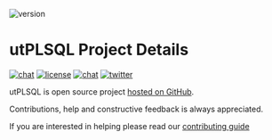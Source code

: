 ![version](https://img.shields.io/badge/version-v3.1.12.3562--develop-blue.svg)

# utPLSQL Project Details

[![chat](http://img.shields.io/badge/GitHub_Project-Active-blue.svg)](https://github.com/utPLSQL/utPLSQL)
[![license](http://img.shields.io/badge/license-apache%202.0-blue.svg)](https://www.apache.org/licenses/LICENSE-2.0)
[![chat](http://img.shields.io/badge/chat-slack-blue.svg)](https://join.slack.com/t/utplsql/shared_invite/zt-xwm68udy-4cF_3PNEyczYEbWr38W5ww)
[![twitter](https://img.shields.io/twitter/follow/utPLSQL.svg?style=social&label=Follow)](https://twitter.com/utPLSQL)


utPLSQL is open source project [hosted on GitHub](https://github.com/utPLSQL/utPLSQL).

Contributions, help and constructive feedback is always appreciated.

If you are interested in helping please read our [contributing guide](https://github.com/utPLSQL/utPLSQL/blob/develop/CONTRIBUTING.md)



